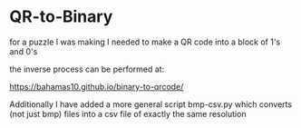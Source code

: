 # QR-to-Binary

for a puzzle I was making I needed to make a QR code into a block of 1's and 0's


the inverse process can be performed at:

https://bahamas10.github.io/binary-to-qrcode/


Additionally I have added a more general script bmp-csv.py
which converts (not just bmp) files into a csv file of exactly the same resolution